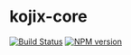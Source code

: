 kojix-core
=====

[![Build Status](https://travis-ci.org/kojix/kojix-core.svg?branch=master)](https://travis-ci.org/kojix/kojix-core)
[![NPM version](https://badge.fury.io/js/kojix-core.svg)](http://badge.fury.io/js/kojix-core)